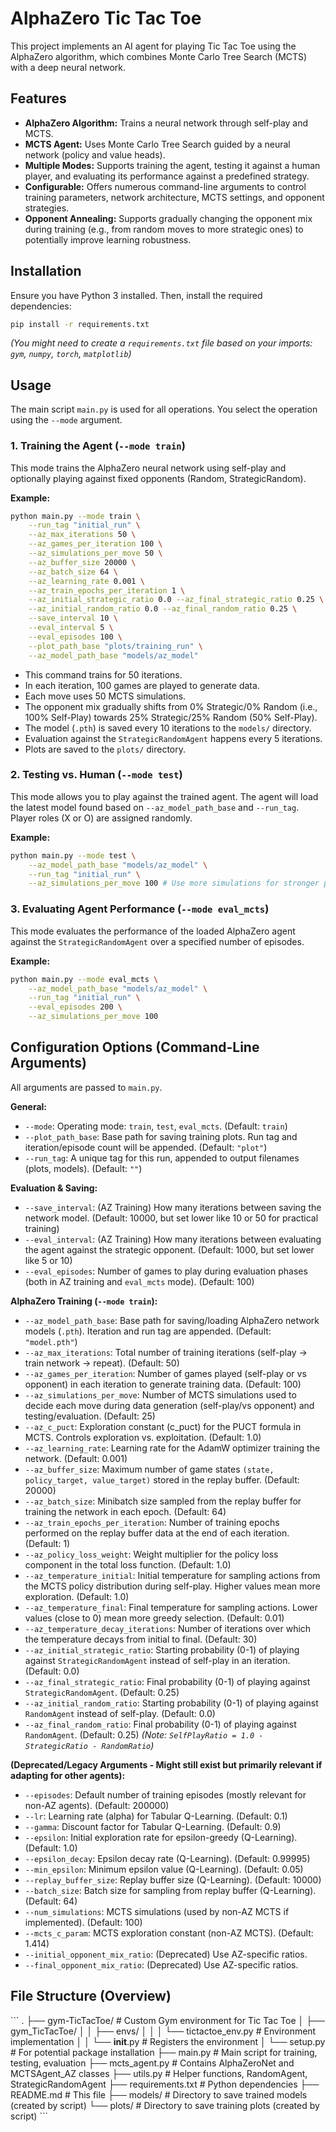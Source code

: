 # AlphaZero Tic Tac Toe

This project implements an AI agent for playing Tic Tac Toe using the AlphaZero algorithm, which combines Monte Carlo Tree Search (MCTS) with a deep neural network.

## Features

*   **AlphaZero Algorithm:** Trains a neural network through self-play and MCTS.
*   **MCTS Agent:** Uses Monte Carlo Tree Search guided by a neural network (policy and value heads).
*   **Multiple Modes:** Supports training the agent, testing it against a human player, and evaluating its performance against a predefined strategy.
*   **Configurable:** Offers numerous command-line arguments to control training parameters, network architecture, MCTS settings, and opponent strategies.
*   **Opponent Annealing:** Supports gradually changing the opponent mix during training (e.g., from random moves to more strategic ones) to potentially improve learning robustness.

## Installation

Ensure you have Python 3 installed. Then, install the required dependencies:

```sh
pip install -r requirements.txt
```
*(You might need to create a `requirements.txt` file based on your imports: `gym`, `numpy`, `torch`, `matplotlib`)*

## Usage

The main script `main.py` is used for all operations. You select the operation using the `--mode` argument.

### 1. Training the Agent (`--mode train`)

This mode trains the AlphaZero neural network using self-play and optionally playing against fixed opponents (Random, StrategicRandom).

**Example:**

```sh
python main.py --mode train \
    --run_tag "initial_run" \
    --az_max_iterations 50 \
    --az_games_per_iteration 100 \
    --az_simulations_per_move 50 \
    --az_buffer_size 20000 \
    --az_batch_size 64 \
    --az_learning_rate 0.001 \
    --az_train_epochs_per_iteration 1 \
    --az_initial_strategic_ratio 0.0 --az_final_strategic_ratio 0.25 \
    --az_initial_random_ratio 0.0 --az_final_random_ratio 0.25 \
    --save_interval 10 \
    --eval_interval 5 \
    --eval_episodes 100 \
    --plot_path_base "plots/training_run" \
    --az_model_path_base "models/az_model"
```

*   This command trains for 50 iterations.
*   In each iteration, 100 games are played to generate data.
*   Each move uses 50 MCTS simulations.
*   The opponent mix gradually shifts from 0% Strategic/0% Random (i.e., 100% Self-Play) towards 25% Strategic/25% Random (50% Self-Play).
*   The model (`.pth`) is saved every 10 iterations to the `models/` directory.
*   Evaluation against the `StrategicRandomAgent` happens every 5 iterations.
*   Plots are saved to the `plots/` directory.

### 2. Testing vs. Human (`--mode test`)

This mode allows you to play against the trained agent. The agent will load the latest model found based on `--az_model_path_base` and `--run_tag`. Player roles (X or O) are assigned randomly.

**Example:**

```sh
python main.py --mode test \
    --az_model_path_base "models/az_model" \
    --run_tag "initial_run" \
    --az_simulations_per_move 100 # Use more simulations for stronger play during test
```

### 3. Evaluating Agent Performance (`--mode eval_mcts`)

This mode evaluates the performance of the loaded AlphaZero agent against the `StrategicRandomAgent` over a specified number of episodes.

**Example:**

```sh
python main.py --mode eval_mcts \
    --az_model_path_base "models/az_model" \
    --run_tag "initial_run" \
    --eval_episodes 200 \
    --az_simulations_per_move 100
```

## Configuration Options (Command-Line Arguments)

All arguments are passed to `main.py`.

**General:**

*   `--mode`: Operating mode: `train`, `test`, `eval_mcts`. (Default: `train`)
*   `--plot_path_base`: Base path for saving training plots. Run tag and iteration/episode count will be appended. (Default: `"plot"`)
*   `--run_tag`: A unique tag for this run, appended to output filenames (plots, models). (Default: `""`)

**Evaluation & Saving:**

*   `--save_interval`: (AZ Training) How many iterations between saving the network model. (Default: 10000, but set lower like 10 or 50 for practical training)
*   `--eval_interval`: (AZ Training) How many iterations between evaluating the agent against the strategic opponent. (Default: 1000, but set lower like 5 or 10)
*   `--eval_episodes`: Number of games to play during evaluation phases (both in AZ training and `eval_mcts` mode). (Default: 100)

**AlphaZero Training (`--mode train`):**

*   `--az_model_path_base`: Base path for saving/loading AlphaZero network models (`.pth`). Iteration and run tag are appended. (Default: `"model.pth"`)
*   `--az_max_iterations`: Total number of training iterations (self-play -> train network -> repeat). (Default: 50)
*   `--az_games_per_iteration`: Number of games played (self-play or vs opponent) in each iteration to generate training data. (Default: 100)
*   `--az_simulations_per_move`: Number of MCTS simulations used to decide each move during data generation (self-play/vs opponent) and testing/evaluation. (Default: 25)
*   `--az_c_puct`: Exploration constant (c_puct) for the PUCT formula in MCTS. Controls exploration vs. exploitation. (Default: 1.0)
*   `--az_learning_rate`: Learning rate for the AdamW optimizer training the network. (Default: 0.001)
*   `--az_buffer_size`: Maximum number of game states `(state, policy_target, value_target)` stored in the replay buffer. (Default: 20000)
*   `--az_batch_size`: Minibatch size sampled from the replay buffer for training the network in each epoch. (Default: 64)
*   `--az_train_epochs_per_iteration`: Number of training epochs performed on the replay buffer data at the end of each iteration. (Default: 1)
*   `--az_policy_loss_weight`: Weight multiplier for the policy loss component in the total loss function. (Default: 1.0)
*   `--az_temperature_initial`: Initial temperature for sampling actions from the MCTS policy distribution during self-play. Higher values mean more exploration. (Default: 1.0)
*   `--az_temperature_final`: Final temperature for sampling actions. Lower values (close to 0) mean more greedy selection. (Default: 0.01)
*   `--az_temperature_decay_iterations`: Number of iterations over which the temperature decays from initial to final. (Default: 30)
*   `--az_initial_strategic_ratio`: Starting probability (0-1) of playing against `StrategicRandomAgent` instead of self-play in an iteration. (Default: 0.0)
*   `--az_final_strategic_ratio`: Final probability (0-1) of playing against `StrategicRandomAgent`. (Default: 0.25)
*   `--az_initial_random_ratio`: Starting probability (0-1) of playing against `RandomAgent` instead of self-play. (Default: 0.0)
*   `--az_final_random_ratio`: Final probability (0-1) of playing against `RandomAgent`. (Default: 0.25)
    *(Note: `SelfPlayRatio = 1.0 - StrategicRatio - RandomRatio`)*

**(Deprecated/Legacy Arguments - Might still exist but primarily relevant if adapting for other agents):**

*   `--episodes`: Default number of training episodes (mostly relevant for non-AZ agents). (Default: 200000)
*   `--lr`: Learning rate (alpha) for Tabular Q-Learning. (Default: 0.1)
*   `--gamma`: Discount factor for Tabular Q-Learning. (Default: 0.9)
*   `--epsilon`: Initial exploration rate for epsilon-greedy (Q-Learning). (Default: 1.0)
*   `--epsilon_decay`: Epsilon decay rate (Q-Learning). (Default: 0.99995)
*   `--min_epsilon`: Minimum epsilon value (Q-Learning). (Default: 0.05)
*   `--replay_buffer_size`: Replay buffer size (Q-Learning). (Default: 10000)
*   `--batch_size`: Batch size for sampling from replay buffer (Q-Learning). (Default: 64)
*   `--num_simulations`: MCTS simulations (used by non-AZ MCTS if implemented). (Default: 100)
*   `--mcts_c_param`: MCTS exploration constant (non-AZ MCTS). (Default: 1.414)
*   `--initial_opponent_mix_ratio`: (Deprecated) Use AZ-specific ratios.
*   `--final_opponent_mix_ratio`: (Deprecated) Use AZ-specific ratios.

## File Structure (Overview)

\`\`\`
.
├── gym-TicTacToe/          # Custom Gym environment for Tic Tac Toe
│   ├── gym_TicTacToe/
│   │   ├── envs/
│   │   │   └── tictactoe_env.py  # Environment implementation
│   │   └── __init__.py           # Registers the environment
│   └── setup.py                  # For potential package installation
├── main.py                 # Main script for training, testing, evaluation
├── mcts_agent.py           # Contains AlphaZeroNet and MCTSAgent_AZ classes
├── utils.py                # Helper functions, RandomAgent, StrategicRandomAgent
├── requirements.txt        # Python dependencies
├── README.md               # This file
├── models/                 # Directory to save trained models (created by script)
└── plots/                  # Directory to save training plots (created by script)
\`\`\`